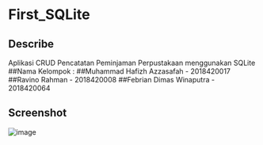 # First_SQLite

## Describe
Aplikasi CRUD Pencatatan Peminjaman Perpustakaan menggunakan SQLite
##Nama Kelompok : 
##Muhammad Hafizh Azzasafah - 2018420017
##Ravino Rahman - 2018420008
##Febrian Dimas Winaputra - 2018420064

## Screenshot
![image](https://user-images.githubusercontent.com/65402864/99245692-977f9d00-2836-11eb-9a8e-9e6f79f96cf4.png)

